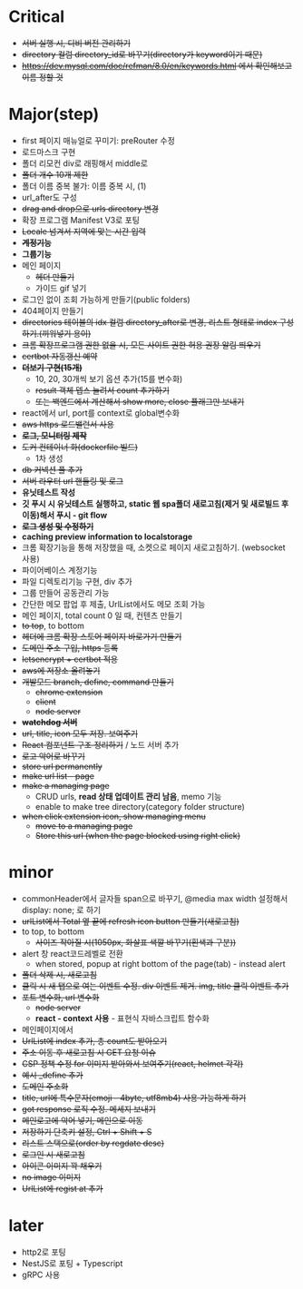 # Critical
- ~~서버 실행 시, 디비 버전 관리하기~~
- ~~directory 컬럼 directory_id로 바꾸기(directory가 keyword이기 때문)~~
 - ~~https://dev.mysql.com/doc/refman/8.0/en/keywords.html 에서 확인해보고 이름 정할 것~~
# Major(step)
- first 페이지 매뉴얼로 꾸미기: preRouter 수정
- 로드마스크 구현
- 폴더 리모컨 div로 래핑해서 middle로
- ~~폴더 개수 10개 제한~~
- 폴더 이름 중복 불가: 이름 중복 시, (1)
- url_after도 구성
- ~~drag and drop으로 urls directory 변경~~
- 확장 프로그램 Manifest V3로 포팅
- ~~Locale 넘겨서 지역에 맞는 시간 입력~~
- ~~**계정기능**~~
- **그룹기능**
- 메인 페이지
  - ~~헤더 만들기~~
  - 가이드 gif 넣기
- 로그인 없이 조회 가능하게 만들기(public folders)
- 404페이지 만들기
- ~~directories 테이블의 idx 컬럼 directory_after로 변경, 리스트 형태로 index 구성하기.(끼워넣기 용이)~~
- ~~크롬 확장프로그램 권한 없을 시, 모든 사이트 권한 허용 권장 알림 띄우기~~
- ~~certbot 자동갱신 예약~~
- ~~**더보기 구현(15개)**~~
  - 10, 20, 30개씩 보기 옵션 추가(15를 변수화)
  - ~~result 객체 뎁스 늘려서 count 추가하기~~
  - ~~또는 백엔드에서 계산해서 show more, close 플래그만 보내기~~
- react에서 url, port를 context로 global변수화
- ~~aws https 로드밸런서 사용~~
- ~~**로그, 모니터링 제작**~~
- ~~도커 컨테이너 화(dockerfile 빌드)~~
  - 1차 생성
- ~~db 커넥션 풀 추가~~
- ~~서버 라우터 url 핸들링 및 로그~~
- **유닛테스트 작성**
- **깃 푸시 시 유닛테스트 실행하고, static 웹 spa폴더 새로고침(제거 및 새로빌드 후 이동)해서 푸시 - git flow**
- ~~**로그 생성 및 수정하기**~~
- **caching preview information to localstorage**
- 크롬 확장기능을 통해 저장했을 때, 소켓으로 페이지 새로고침하기. (websocket 사용)
- 파이어베이스 계정기능
- 파일 디렉토리기능 구현, div 추가
- 그룹 만들어 공동관리 가능
- 간단한 메모 팝업 후 제출, UrlList에서도 메모 조회 가능
- 메인 페이지, total count 0 일 때, 컨텐츠 만들기
- ~~to top~~, to bottom
- ~~헤더에 크롬 확장 스토어 페이지 바로가기 만들기~~
- ~~도메인 주소 구입, https 등록~~
- ~~letsencrypt + certbot 적용~~
- ~~aws에 저장소 올려놓기~~
- ~~개발모드 branch, define, command 만들기~~
  - ~~chrome extension~~
  - ~~client~~
  - ~~node server~~
- ~~**watchdog 서버**~~
- ~~url, title, icon 모두 저장. 보여주기~~
- ~~React 컴포넌트 구조 정리하기~~ / 노드 서버 추가
- ~~로고 악어로 바꾸기~~
- ~~store url permanently~~
- ~~make url list - page~~
- ~~make a managing page~~
  - CRUD urls, **read 상태 업데이트 관리 남음**, memo 기능
  - enable to make tree directory(category folder structure)
- ~~when click extension icon, show managing menu~~
  - ~~move to a managing page~~
  - ~~Store this url (when the page blocked using right click)~~

# minor
- commonHeader에서 글자들 span으로 바꾸기, @media max width 설정해서 display: none; 로 하기
- ~~urlList에서 Total 옆 끝에 refresh icon button 만들기(새로고침)~~
- to top, to bottom
   - ~~사이즈 작아질 시(1050px, 화살표 색깔 바꾸기(흰색과 구분))~~
- alert 창 react코드레벨로 전환
  - when stored, popup at right bottom of the page(tab) - instead alert
- ~~폴더 삭제 시, 새로고침~~
- ~~클릭 시 새 탭으로 여는 이벤트 수정. div 이벤트 제거. img, title 클릭 이벤트 추가~~
- ~~포트 변수화, url 변수화~~
  - ~~node server~~
  - **react - context 사용** - 표현식 자바스크립트 함수화
- 메인페이지에서 
- ~~UrlList에 index 추가, 총 count도 받아오기~~
- ~~주소 이동 후 새로고침 시 GET 요청 이슈~~
- ~~CSP 정책 수정 for 이미지 받아와서 보여주기(react, helmet 각각)~~
- ~~예시 _define 추가~~
- ~~도메인 주소화~~
- ~~title, url에 특수문자(emoji - 4byte, utf8mb4) 사용 가능하게 하기~~
- ~~got response 로직 수정. 메세지 보내기~~
- ~~메인로고에 악어 넣기, 메인으로 이동~~
- ~~저장하기 단축키 설정, Ctrl + Shift + S~~
- ~~리스트 스택으로(order by regdate desc)~~
- ~~로그인 시 새로고침~~
- ~~아이콘 이미지 꽉 채우기~~
- ~~no image 이미지~~
- ~~UrlList에 regist at 추가~~

# later

- http2로 포팅
- NestJS로 포팅 + Typescript
- gRPC 사용
